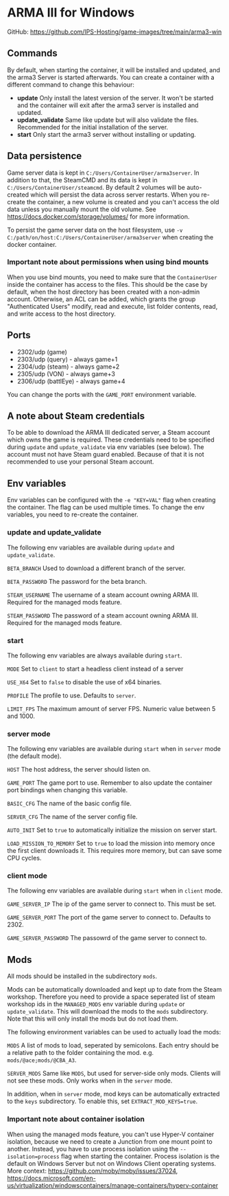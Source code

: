 # ARMA III for Windows

GitHub: https://github.com/IPS-Hosting/game-images/tree/main/arma3-win

## Commands
By default, when starting the container, it will be installed and updated, and the arma3 Server is started afterwards.
You can create a container with a different command to change this behaviour:
* **update** Only install the latest version of the server. It won't be started and the container will exit after the arma3 server is installed and updated.
* **update_validate** Same like update but will also validate the files. Recommended for the initial installation of the server.
* **start** Only start the arma3 server without installing or updating.

## Data persistence
Game server data is kept in `C:/Users/ContainerUser/arma3server`. In addition to that, the SteamCMD and its data is kept in `C:/Users/ContainerUser/steamcmd`.
By default 2 volumes will be auto-created which will persist the data across server restarts.
When you re-create the container, a new volume is created and you can't access the old data unless you manually mount the old volume.
See https://docs.docker.com/storage/volumes/ for more information.

To persist the game server data on the host filesystem, use `-v C:/path/on/host:C:/Users/ContainerUser/arma3server` when creating the docker container.

### Important note about permissions when using bind mounts
When you use bind mounts, you need to make sure that the `ContainerUser` inside the container has access to the files.
This should be the case by default, when the host directory has been created with a non-admin account.
Otherwise, an ACL can be added, which grants the group "Authenticated Users" modify, read and execute, list folder contents, read, and write access to the host directory.

## Ports
* 2302/udp (game)
* 2303/udp (query) - always game+1
* 2304/udp (steam) - always game+2
* 2305/udp (VON) - always game+3
* 2306/udp (battlEye) - always game+4

You can change the ports with the `GAME_PORT` environment variable.

## A note about Steam credentials
To be able to download the ARMA III dedicated server, a Steam account which owns the game is required.
These credentials need to be specified during `update` and `update_validate` via env variables (see below).
The account must not have Steam guard enabled. Because of that it is not recommended to use your personal Steam account.

## Env variables
Env variables can be configured with the `-e "KEY=VAL"` flag when creating the container. The flag can be used multiple times.
To change the env variables, you need to re-create the container.

### update and update_validate
The following env variables are available during `update` and `update_validate`.

`BETA_BRANCH` Used to download a different branch of the server.

`BETA_PASSWORD` The password for the beta branch.

`STEAM_USERNAME` The username of a steam account owning ARMA III. Required for the managed mods feature.

`STEAM_PASSWORD` The password of a steam account owning ARMA III. Required for the managed mods feature.


### start
The following env variables are always available during `start`.

`MODE` Set to `client` to start a headless client instead of a server

`USE_X64` Set to `false` to disable the use of x64 binaries.

`PROFILE` The profile to use. Defaults to `server`.

`LIMIT_FPS` The maximum amount of server FPS. Numeric value between 5 and 1000.

### server mode
The following env variables are available during `start` when in `server` mode (the default mode).

`HOST` The host address, the server should listen on.

`GAME_PORT` The game port to use. Remember to also update the container port bindings when changing this variable.

`BASIC_CFG` The name of the basic config file.

`SERVER_CFG` The name of the server config file.

`AUTO_INIT` Set to `true` to automatically initialize the mission on server start.

`LOAD_MISSION_TO_MEMORY` Set to `true` to load the mission into memory once the first client downloads it. This requires more memory, but can save some CPU cycles.

### client mode
The following env variables are available during `start` when in `client` mode.

`GAME_SERVER_IP` The ip of the game server to connect to. This must be set.

`GAME_SERVER_PORT` The port of the game server to connect to. Defaults to 2302.

`GAME_SERVER_PASSWORD` The passowrd of the game server to connect to.

## Mods
All mods should be installed in the subdirectory `mods`.

Mods can be automatically downloaded and kept up to date from the Steam workshop. Therefore you need to provide a space seperated list of steam workshop ids in the `MANAGED_MODS` env variable during `update` or `update_validate`. This will download the mods to the `mods` subdirectory.
Note that this will only install the mods but do not load them.

The following environment variables can be used to actually load the mods:

`MODS` A list of mods to load, seperated by semicolons. Each entry should be a relative path to the folder containing the mod. e.g. `mods/@ace;mods/@CBA_A3`.

`SERVER_MODS` Same like `MODS`, but used for server-side only mods. Clients will not see these mods. Only works when in the `server` mode.

In addition, when in `server` mode, mod keys can be automatically extracted to the `keys` subdirectory. To enable this, set `EXTRACT_MOD_KEYS=true`.

### Important note about container isolation
When using the managed mods feature, you can't use Hyper-V container isolation, because we need to create a Junction from one mount point to another.
Instead, you have to use process isolation using the `--isolation=process` flag when starting the container.
Process isolation is the default on Windows Server but not on Windows Client operating systems.
More context: https://github.com/moby/moby/issues/37024, https://docs.microsoft.com/en-us/virtualization/windowscontainers/manage-containers/hyperv-container